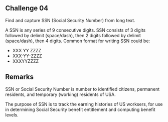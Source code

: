## Challenge 04

Find and capture SSN (Social Security Number) from long text.

A SSN is any series of 9 consecutive digits. SSN consists of 3 digits followed by delimit (space/dash), then 2 digits followed by delimit (space/dash), then 4 digits. Common format for writing SSN could be:

* XXX YY ZZZZ
* XXX-YY-ZZZZ
* XXXYYZZZZ

## Remarks

SSN or Social Security Number is number to identified citizens, permanent residents, and temporary (working) residents of USA.

The purpose of SSN is to track the earning histories of US worksers, for use in determining Social Security benefit entitlement and computing benefit levels.
